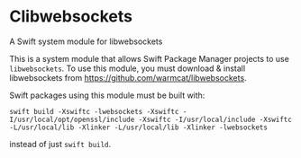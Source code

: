 # Clibwebsockets
A Swift system module for libwebsockets

This is a system module that allows Swift Package Manager projects to use `libwebsockets`.  To use this module, you must download & install libwebsockets from https://github.com/warmcat/libwebsockets.

Swift packages using this module must be built with:

    swift build -Xswiftc -lwebsockets -Xswiftc -I/usr/local/opt/openssl/include -Xswiftc -I/usr/local/include -Xswiftc -L/usr/local/lib -Xlinker -L/usr/local/lib -Xlinker -lwebsockets

instead of just `swift build`.
